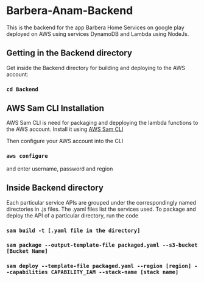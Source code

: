 # Barbera-Anam-Backend

This is the backend for the app Barbera Home Services on google play deployed on AWS using services DynamoDB and Lambda using NodeJs.

## Getting in the Backend directory

Get inside the Backend directory for building and deploying to the AWS account:

### `cd Backend`

## AWS Sam CLI Installation

AWS Sam CLI is need for packaging and depploying the lambda functions to the AWS account. 
Install it using [AWS Sam CLI](https://docs.aws.amazon.com/serverless-application-model/latest/developerguide/serverless-sam-cli-install.html)

Then configure your AWS account into the CLI

### `aws configure`

and enter username, password and region

## Inside Backend directory

Each particular service APIs are grouped under the correspondingly named directories in .js files. The .yaml files list the services used. 
To package and deploy the API of a particular directory, run the code

### `sam build -t [.yaml file in the directory]`
### `sam package --output-template-file packaged.yaml --s3-bucket [Bucket Name]` 
### `sam deploy --template-file packaged.yaml --region [region] --capabilities CAPABILITY_IAM --stack-name [stack name]`

